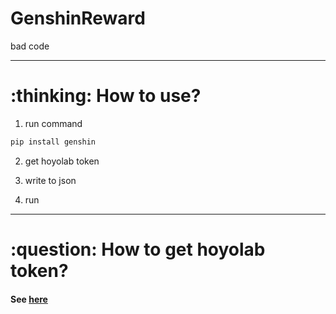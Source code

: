 # GenshinReward
bad code

---
# \:thinking: How to use?

1. run command
```bash
pip install genshin
```

2. get hoyolab token

3. write to json

4. run

---
# \:question: How to get hoyolab token?

#### See [here](https://thesadru.github.io/genshin.py/authentication/)
